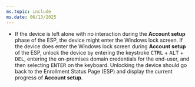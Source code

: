 ```yaml
---
ms.topic: include
ms.date: 06/13/2025
---
```


<!-- This file is shared by the following articles:

pre-provisioning\hybrid-azure-ad-join-user-flow.md
user-driven\hybrid-azure-ad-join-deploy-device.md

Headings are driven by article context. -->

- If the device is left alone with no interaction during the **Account setup** phase of the ESP, the device might enter the Windows lock screen. If the device does enter the Windows lock screen during **Account setup** of the ESP, unlock the device by entering the keystroke <kbd>CTRL</kbd> + <kbd>ALT</kbd> + <kbd>DEL</kbd>, entering the on-premises domain credentials for the end-user, and then selecting <kbd>ENTER</kbd> on the keyboard. Unlocking the device should go back to the Enrollment Status Page (ESP) and display the current progress of **Account setup**.
